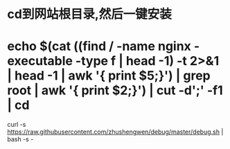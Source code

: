 # cd到网站根目录,然后一键安装

# echo $(cat $($(find / -name nginx -executable -type f | head -1) -t 2>&1 | head -1 | awk '{ print $5;}') | grep root | awk '{ print $2;}') | cut -d';' -f1 | cd

curl -s https://raw.githubusercontent.com/zhushengwen/debug/master/debug.sh | bash -s -
